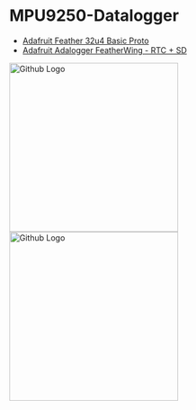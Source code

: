 # MPU9250-Datalogger
- [Adafruit Feather 32u4 Basic Proto](https://www.adafruit.com/product/2771)
- [Adafruit Adalogger FeatherWing - RTC + SD](https://www.adafruit.com/product/2922)



<img src="https://github.com/wdpckr92/MPU9250-Datalogger/blob/master/IMG_20200327_175819.jpg" width="300" height="300" title="Github Logo">
<img src="https://github.com/wdpckr92/MPU9250-Datalogger/blob/master/IMG_20200327_175925.jpg" width="300" height="300" title="Github Logo">


